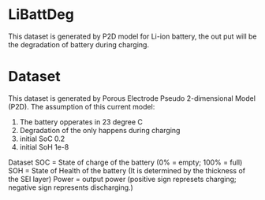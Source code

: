 # LiBattDeg
This dataset is generated by P2D model for Li-ion battery, the out put will be the degradation of battery during charging.

# Dataset
This dataset is generated by Porous Electrode Pseudo 2-dimensional Model (P2D).
The assumption of this current model:
1. The battery opperates in 23 degree C
2. Degradation of the only happens during charging
3. initial SoC 0.2
4. initial SoH 1e-8

Dataset
SOC = State of charge of the battery (0% = empty; 100% = full)
SOH = State of Health of the battery (It is determined by the thickness of the SEI layer)
Power = output power (positive sign represets charging; negative sign represents discharging.)


